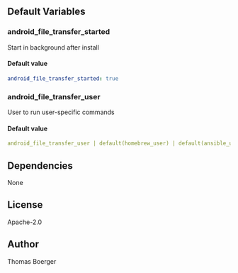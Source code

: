 
## Default Variables

### android_file_transfer_started

Start in background after install

#### Default value

```yaml
android_file_transfer_started: true
```

### android_file_transfer_user

User to run user-specific commands

#### Default value

```yaml
android_file_transfer_user | default(homebrew_user) | default(ansible_user_id)
```
## Dependencies

None

## License

Apache-2.0

## Author

Thomas Boerger
